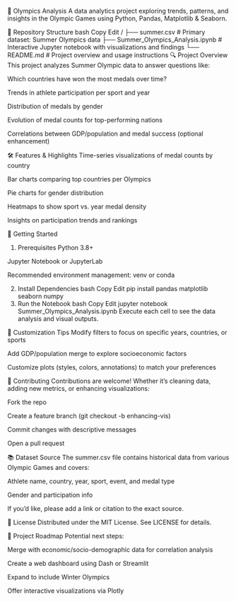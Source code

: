 🏅 Olympics Analysis
A data analytics project exploring trends, patterns, and insights in the Olympic Games using Python, Pandas, Matplotlib & Seaborn.

📂 Repository Structure
bash
Copy
Edit
/
├── summer.csv                      # Primary dataset: Summer Olympics data
├── Summer_Olympics_Analysis.ipynb  # Interactive Jupyter notebook with visualizations and findings
└── README.md                       # Project overview and usage instructions
🔍 Project Overview
This project analyzes Summer Olympic data to answer questions like:

Which countries have won the most medals over time?

Trends in athlete participation per sport and year

Distribution of medals by gender

Evolution of medal counts for top-performing nations

Correlations between GDP/population and medal success (optional enhancement)

🛠️ Features & Highlights
Time-series visualizations of medal counts by country

Bar charts comparing top countries per Olympics

Pie charts for gender distribution

Heatmaps to show sport vs. year medal density

Insights on participation trends and rankings

📌 Getting Started
1. Prerequisites
Python 3.8+

Jupyter Notebook or JupyterLab

Recommended environment management: venv or conda

2. Install Dependencies
bash
Copy
Edit
pip install pandas matplotlib seaborn numpy
3. Run the Notebook
bash
Copy
Edit
jupyter notebook Summer_Olympics_Analysis.ipynb
Execute each cell to see the data analysis and visual outputs.

🔧 Customization Tips
Modify filters to focus on specific years, countries, or sports

Add GDP/population merge to explore socioeconomic factors

Customize plots (styles, colors, annotations) to match your preferences

👥 Contributing
Contributions are welcome! Whether it’s cleaning data, adding new metrics, or enhancing visualizations:

Fork the repo

Create a feature branch (git checkout -b enhancing-vis)

Commit changes with descriptive messages

Open a pull request

📚 Dataset Source
The summer.csv file contains historical data from various Olympic Games and covers:

Athlete name, country, year, sport, event, and medal type

Gender and participation info

If you’d like, please add a link or citation to the exact source.

📝 License
Distributed under the MIT License. See LICENSE for details.

🎯 Project Roadmap
Potential next steps:

Merge with economic/socio-demographic data for correlation analysis

Create a web dashboard using Dash or Streamlit

Expand to include Winter Olympics

Offer interactive visualizations via Plotly

